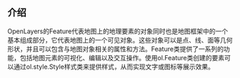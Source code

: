 ## 介绍
OpenLayers的Feature代表地图上的地理要素的对象同时也是地图框架中的一个基本组成部分，它代表地图上的一个可见对象。这些对象可以是点、线、面等几何形状，并且可以包含与地图对象相关的属性和方法。Feature类提供了一系列的功能，包括地图元素的可视化、编辑以及交互操作。使用ol.Feature类创建的要素可以通过ol.style.Style样式类来提供样式，从而实现文字或图标等展示效果。